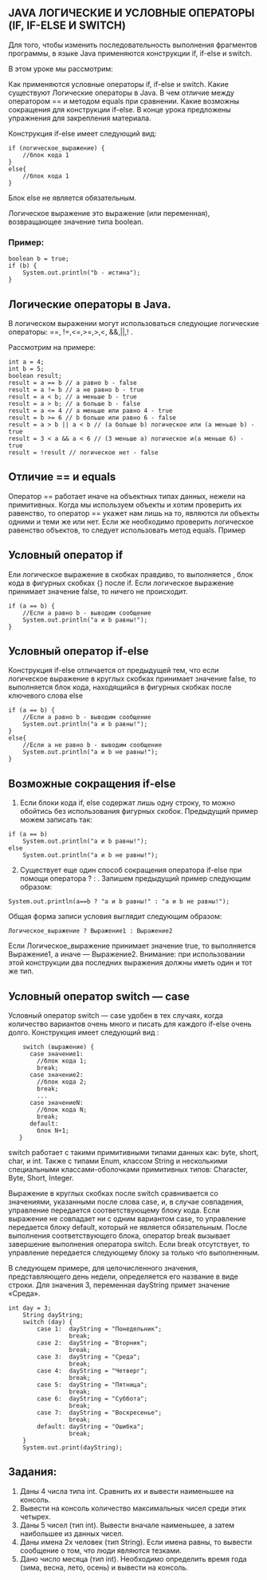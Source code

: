 ## JAVA ЛОГИЧЕСКИЕ И УСЛОВНЫЕ ОПЕРАТОРЫ (IF, IF-ELSE И SWITCH)
Для того, чтобы изменить последовательность выполнения фрагментов программы, в языке Java применяются конструкции  if, if-else и switch.

В этом уроке мы рассмотрим:

Как применяются условные операторы if, if-else и switch.
Какие существуют Логические операторы в Java.
В чем отличие между оператором == и методом equals при сравнении.
Какие возможны сокращения для конструкции if-else.
В конце урока предложены упражнения для закрепления материала.


Конструкция if-else имеет следующий вид:
```
if (логическое_выражение) {
    //блок кода 1
}
else{
    //блок кода 1
}
```
Блок else не является обязательным.

Логическое выражение это выражение (или переменная), возвращающее значение типа boolean.

### Пример:
```
boolean b = true; 
if (b) {
    System.out.println("b - истина");
}
```
## Логические операторы в Java.
В логическом выражении могут использоваться следующие логические операторы: ==, !=,<=,>=,>,<, &&,||,! .

Рассмотрим на примере:
```
int a = 4;
int b = 5;
boolean result;
result = a == b // a равно b - false 
result = a != b // a не равно b - true
result = a < b; // a меньше b - true
result = a > b; // a больше b - false
result = a <= 4 // a меньше или равно 4 - true
result = b >= 6 // b больше или равно 6 - false
result = a > b || a < b // (a больше b) логическое или (a меньше b) - true
result = 3 < a && a < 6 // (3 меньше a) логическое и(a меньше 6) - true
result = !result // логическое нет - false
```
## Отличие == и equals
Оператор == работает иначе на объектных типах данных, нежели на примитивных. Когда мы используем объекты и хотим проверить их равенство, то оператор == укажет нам лишь на то, являются ли объекты одними и теми же или нет. Если же необходимо проверить логическое равенство объектов, то следует использовать метод equals. Пример

## Условный оператор if
Ели логическое выражение в скобках правдиво, то выполняется , блок кода в фигурных скобках {} после if. Если логическое выражение принимает значение false, то ничего не происходит.
```
if (a == b) {
    //Если a равно b - выводим сообщение
    System.out.println("a и b равны!");
}
```
## Условный оператор if-else
Конструкция if-else отличается от предыдущей тем, что если логическое выражение в круглых скобках принимает значение false, то выполняется блок кода, находящийся в фигурных скобках после ключевого слова else
```
if (a == b) {
    //Если a равно b - выводим сообщение
    System.out.println("a и b равны!");
}
else{
    //Если a не равно b - выводим сообщение
    System.out.println("a и b не равны!");
}
```
## Возможные сокращения if-else
1. Если блоки кода  if, else  содержат лишь одну строку, то можно обойтись без использования фигурных скобок. Предыдущий пример можем записать так:
```
if (a == b)
    System.out.println("a и b равны!");
else
    System.out.println("a и b не равны!");
```
2. Существует еще один способ сокращения оператора if-else при помощи оператора ? : . Запишем предыдущий пример следующим образом:
```
System.out.println(a==b ? "a и b равны!" : "a и b не равны!");
```
Общая форма записи условия выглядит следующим образом:
```
Логическое_выражение ? Выражение1 : Выражение2
```
Если Логическое_выражение принимает значение true, то выполняется Выражение1, а иначе — Выражение2. Внимание: при использовании этой конструкции два последних выражения должны иметь один и тот же тип.
## Условный оператор switch — case
Условный оператор switch — case удобен в тех случаях, когда количество вариантов очень много и писать для каждого if-else очень долго. Конструкция имеет следующий вид :
```
    switch (выражение) {
      case значение1: 
        //блок кода 1;
        break;
      case значение2: 
        //блок кода 2;  
        break;
        ...  
      case значениеN: 
        //блок кода N;  
        break;  
      default:  
        блок N+1;
   }
```
switch работает с такими примитивными типами данных как: byte, short, char, и int. Также с типами Enum,  классом String и несколькими специальными классами-оболочками примитивных типов: Character, Byte, Short, Integer.

Выражение в круглых скобках после switch сравнивается со значениями, указанными после слова case, и, в случае совпадения, управление  передается соответствующему блоку кода. Если выражение не совпадает ни с одним вариантом case, то управление передается блоку default, который не является обязательным. После выполнения соответствующего блока, оператор break вызывает завершение выполнения оператора switch. Если break отсутствует, то управление передается  следующему блоку за только что выполненным.

В следующем примере,  для целочисленного значения, представляющего день недели, определяется его название в виде строки. Для значения 3, переменная dayString примет значение «Среда».
```
int day = 3;
    String dayString;
    switch (day) {
        case 1:  dayString = "Понедельник";
                 break;
        case 2:  dayString = "Вторник";
                 break;
        case 3:  dayString = "Среда";
                 break;
        case 4:  dayString = "Четверг";
                 break;
        case 5:  dayString = "Пятница";
                 break;
        case 6:  dayString = "Суббота";
                 break;
        case 7:  dayString = "Воскресенье";
                 break;
        default: dayString = "Ошибка";
                 break;
    }
    System.out.print(dayString);
```
## Задания:
1. Даны 4 числа типа int. Сравнить их и вывести наименьшее на консоль.
2. Вывести на консоль количество максимальных чисел среди этих четырех.
3. Даны 5 чисел (тип int). Вывести вначале наименьшее, а затем наибольшее из данных чисел.
4. Даны имена 2х человек (тип String). Если имена равны, то вывести сообщение о том, что люди являются тезками.
5. Дано число месяца (тип int). Необходимо определить время года (зима, весна, лето, осень) и вывести на консоль.